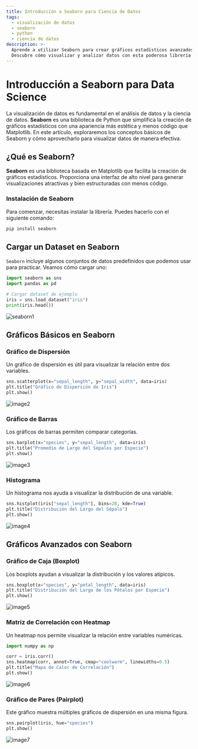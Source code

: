 ```yaml
---
title: Introducción a Seaborn para Ciencia de Datos
tags:
  - visualización de datos
  - seaborn
  - python
  - ciencia de datos
description: >-
  Aprende a utilizar Seaborn para crear gráficos estadísticos avanzados de forma sencilla.
  Descubre cómo visualizar y analizar datos con esta poderosa librería de Python.
---
```


# Introducción a Seaborn para Data Science

La visualización de datos es fundamental en el análisis de datos y la ciencia de datos. **Seaborn** es una biblioteca de Python que simplifica la creación de gráficos estadísticos con una apariencia más estética y menos código que Matplotlib. En este artículo, exploraremos los conceptos básicos de Seaborn y cómo aprovecharlo para visualizar datos de manera efectiva.


## ¿Qué es Seaborn?

**Seaborn** es una biblioteca basada en Matplotlib que facilita la creación de gráficos estadísticos. Proporciona una interfaz de alto nivel para generar visualizaciones atractivas y bien estructuradas con menos código.

### Instalación de Seaborn

Para comenzar, necesitas instalar la librería. Puedes hacerlo con el siguiente comando:

```bash
pip install seaborn
```

## Cargar un Dataset en Seaborn

`Seaborn` incluye algunos conjuntos de datos predefinidos que podemos usar para practicar. Veamos cómo cargar uno:

```python
import seaborn as sns
import pandas as pd

# Cargar dataset de ejemplo
iris = sns.load_dataset("iris")
print(iris.head())
```
![seaborn1](https://breathecode.herokuapp.com/v1/media/file/seaborn-plot1-png?raw=true)

## Gráficos Básicos en Seaborn

### Gráfico de Dispersión

Un gráfico de dispersión es útil para visualizar la relación entre dos variables.

```python
sns.scatterplot(x="sepal_length", y="sepal_width", data=iris)
plt.title("Gráfico de Dispersión de Iris")
plt.show()
```

![image2](https://breathecode.herokuapp.com/v1/media/file/seaborn-plot2-png?raw=true)

### Gráfico de Barras

Los gráficos de barras permiten comparar categorías.

```python
sns.barplot(x="species", y="sepal_length", data=iris)
plt.title("Promedio de Largo del Sépalos por Especie")
plt.show()
```
![image3](https://breathecode.herokuapp.com/v1/media/file/seaborn-plot3-png?raw=true)

### Histograma

Un histograma nos ayuda a visualizar la distribución de una variable.

```python
sns.histplot(iris["sepal_length"], bins=20, kde=True)
plt.title("Distribución del Largo del Sépalo")
plt.show()
```
![image4](https://breathecode.herokuapp.com/v1/media/file/seaborn-plot4-png?raw=true)

## Gráficos Avanzados con Seaborn

### Gráfico de Caja (Boxplot)

Los boxplots ayudan a visualizar la distribución y los valores atípicos.

```python
sns.boxplot(x="species", y="petal_length", data=iris)
plt.title("Distribución del Largo de los Pétalos por Especie")
plt.show()
```
![image5](https://breathecode.herokuapp.com/v1/media/file/boxplot-petal-length-png?raw=true)

### Matriz de Correlación con Heatmap

Un heatmap nos permite visualizar la relación entre variables numéricas.

```python
import numpy as np

corr = iris.corr()
sns.heatmap(corr, annot=True, cmap="coolwarm", linewidths=0.5)
plt.title("Mapa de Calor de Correlación")
plt.show()
```
![image6](https://breathecode.herokuapp.com/v1/media/file/heatmap-correlation-png?raw=true)

### Gráfico de Pares (Pairplot)

Este gráfico muestra múltiples gráficos de dispersión en una misma figura.

```python
sns.pairplot(iris, hue="species")
plt.show()
```
![image7](https://breathecode.herokuapp.com/v1/media/file/pairplot-species-png?raw=true)


